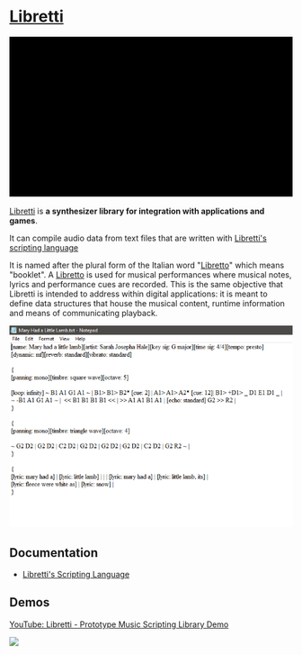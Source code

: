 # [Libretti](https://github.com/Jean-LouisH/Libretti)

![ScreenShot](Screenshot.gif)

[Libretti](https://github.com/Jean-LouisH/Libretti) is **a synthesizer library for integration with applications and games**.

It can compile audio data from text files that are written with [Libretti's scripting language](https://github.com/Jean-LouisH/Libretti/blob/master/docs/Scripting%20Language%20Specification.txt)

It is named after the plural form of the Italian word "[Libretto](https://en.wikipedia.org/wiki/Libretto)" which means "booklet". A [Libretto](https://en.wikipedia.org/wiki/Libretto) is used for musical performances where musical notes, lyrics and performance cues are recorded. This is the same objective that Libretti is intended to address within digital applications: it is meant to define data structures that house the musical content, runtime information and means of communicating playback.

![MaryHadALittleLamb](docs/MaryHadALittleLamb.png)

## Documentation

* [Libretti's Scripting Language](https://github.com/Jean-LouisH/Libretti/blob/master/docs/Scripting%20Language%20Specification.txt)

## Demos

[YouTube: Libretti - Prototype Music Scripting Library Demo](http://www.youtube.com/watch?v=_82c5dsiYjo)

[![](http://img.youtube.com/vi/_82c5dsiYjo/0.jpg)](http://www.youtube.com/watch?v=_82c5dsiYjo "Libretti - Prototype Music Scripting Library Demo")

